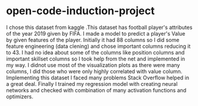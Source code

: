 # open-code-induction-project
I chose this dataset from kaggle .This dataset has football player's attributes of the year 2019 given by FIFA.
I made a model to predict a player's Value by given features of the player.
Initially it had 88 columns so I did some feature engineering (data clening) and chose important columns reducing it to 43.
I had no idea about some of the columns like position columns and important skillset columns so I took help from the net and implemented in my way.
I didnot use most of the visualization plots as there were many columns, I did those who were only highly correlated with value column.
Implementing this dataset I faced many problems Stack Overflow helped in a great deal.
Finally I trained my regression model with creating  neural networks and checked with combination of many activation functions and optimizers.

